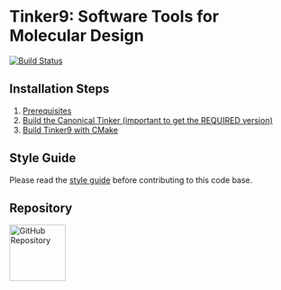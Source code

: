Tinker9: Software Tools for Molecular Design
============================================
[//]: # (Badges)
[![Build Status](https://travis-ci.com/zhi-wang/tinker9.svg?branch=master)](https://travis-ci.com/zhi-wang/tinker9)


## Installation Steps
   1. [Prerequisites](doc/manual/m/install/preq.rst)
   2. [Build the Canonical Tinker (important to get the REQUIRED version)](doc/manual/m/install/tinker.rst)
   3. [Build Tinker9 with CMake](doc/manual/m/install/buildwithcmake.rst)


## Style Guide
Please read the [style guide](doc/style.md) before contributing to this code base.


## Repository
<a href="https://github.com/zhi-wang/tinker9">
   <img src="https://github.githubassets.com/images/modules/logos_page/GitHub-Mark.png"
   alt="GitHub Repository" width="100"/>
</a>
